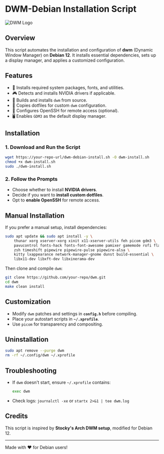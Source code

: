 # DWM-Debian Installation Script

![DWM Logo](https://upload.wikimedia.org/wikipedia/commons/thumb/0/0d/Dwm-logo.svg/1920px-Dwm-logo.svg.png)

## Overview
This script automates the installation and configuration of **dwm** (Dynamic Window Manager) on **Debian 12**. It installs essential dependencies, sets up a display manager, and applies a customized configuration.

## Features
- 🚀 Installs required system packages, fonts, and utilities.
- 🎮 Detects and installs NVIDIA drivers if applicable.
- 🔧 Builds and installs `dwm` from source.
- 🎨 Copies dotfiles for custom `dwm` configuration.
- 📡 Configures OpenSSH for remote access (optional).
- 🖥️ Enables `GDM3` as the default display manager.

## Installation
### 1. Download and Run the Script
```bash
wget https://your-repo-url/dwm-debian-install.sh -O dwm-install.sh
chmod +x dwm-install.sh
sudo ./dwm-install.sh
```

### 2. Follow the Prompts
- Choose whether to install **NVIDIA drivers**.
- Decide if you want to **install custom dotfiles**.
- Opt to **enable OpenSSH** for remote access.

## Manual Installation
If you prefer a manual setup, install dependencies:
```bash
sudo apt update && sudo apt install -y \
    thunar xorg xserver-xorg xinit x11-xserver-utils feh picom gdm3 \
    pavucontrol fonts-hack fonts-font-awesome pamixer gamemode rofi flameshot wget \
    zsh timeshift pipewire pipewire-pulse pipewire-alsa \
    kitty lxappearance network-manager-gnome dunst build-essential \
    libx11-dev libxft-dev libxinerama-dev
```

Then clone and compile `dwm`:
```bash
git clone https://github.com/your-repo/dwm.git
cd dwm
make clean install
```

## Customization
- Modify `dwm` patches and settings in **`config.h`** before compiling.
- Place your autostart scripts in **`~/.xprofile`**.
- Use `picom` for transparency and compositing.

## Uninstallation
```bash
sudo apt remove --purge dwm
rm -rf ~/.config/dwm ~/.xprofile
```

## Troubleshooting
- If `dwm` doesn't start, ensure `~/.xprofile` contains:
  ```bash
  exec dwm
  ```
- Check logs: `journalctl -xe` or `startx 2>&1 | tee dwm.log`

## Credits
This script is inspired by **Stocky's Arch DWM setup**, modified for Debian 12.

---
Made with ❤️ for Debian users!

